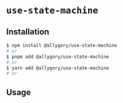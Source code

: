 # `use-state-machine`

## Installation

```sh
$ npm install @allygory/use-state-machine
# or
$ pnpm add @allygory/use-state-machine
# or
$ yarn add @allygory/use-state-machine
# or
```

## Usage

<!-- View docs [here](https://google.com). -->
